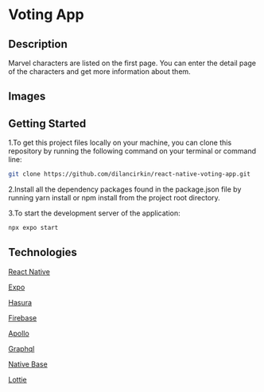 # Voting App

## Description
Marvel characters are listed on the first page. You can enter the detail page of the characters and get more information about them.

## Images


## Getting Started
1.To get this project files locally on your machine, you can clone this repository by running the following command on your terminal or command line:
```bash
git clone https://github.com/dilancirkin/react-native-voting-app.git
```

2.Install all the dependency packages found in the package.json file by running yarn install or npm install from the project root directory.

3.To start the development server of the application:

```bash
npx expo start

```

## Technologies


[React Native](https://reactnative.dev/)

[Expo](https://expo.dev/)

[Hasura](https://hasura.io/)

[Firebase](https://rnfirebase.io/)

[Apollo](https://www.apollographql.com/docs/react/)

[Graphql](https://graphql.org/)

[Native Base](https://nativebase.io/)

[Lottie](https://docs.expo.dev/versions/latest/sdk/lottie/)

